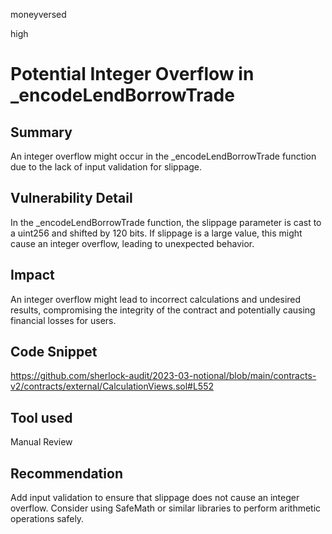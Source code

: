 moneyversed

high

# Potential Integer Overflow in _encodeLendBorrowTrade

## Summary

An integer overflow might occur in the _encodeLendBorrowTrade function due to the lack of input validation for slippage.

## Vulnerability Detail

In the _encodeLendBorrowTrade function, the slippage parameter is cast to a uint256 and shifted by 120 bits. If slippage is a large value, this might cause an integer overflow, leading to unexpected behavior.

## Impact

An integer overflow might lead to incorrect calculations and undesired results, compromising the integrity of the contract and potentially causing financial losses for users.

## Code Snippet

https://github.com/sherlock-audit/2023-03-notional/blob/main/contracts-v2/contracts/external/CalculationViews.sol#L552

## Tool used

Manual Review

## Recommendation

Add input validation to ensure that slippage does not cause an integer overflow. Consider using SafeMath or similar libraries to perform arithmetic operations safely.